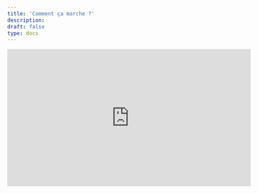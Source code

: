 ```yaml
---
title: 'Comment ça marche ?'
description:
draft: false
type: docs
---
```


<iframe width="560" height="315" src="https://www.youtube.com/embed/dlWGf7AyxF4?si=lgWaNnRucgndjkAW" title="YouTube video player" frameborder="0" allow="accelerometer; autoplay; clipboard-write; encrypted-media; gyroscope; picture-in-picture; web-share" referrerpolicy="strict-origin-when-cross-origin" allowfullscreen></iframe>
